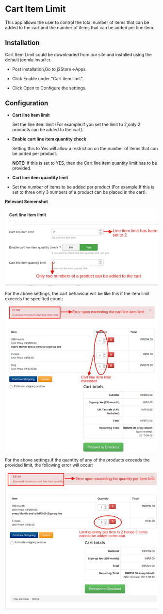 # Cart Item Limit

This app allows the user to control the total number of items that can be added to the cart and the number of items that can be added per line item.

## Installation
Cart Item Limit could be downloaded from our site and installed using the default joomla installer.

* Post installation,Go to j2Store->Apps.

* Click Enable under "Cart item limit".

* Click Open to Configure the settings.

## Configuration

* **Cart line item limit**

   Set the line item limit
     (For example:If you set the limit to 2,only 2 products can be added to the cart).

* **Enable cart line item quantity check**

  Setting this to Yes will allow a restriction on the number of items that can be added per product.

  **NOTE:**
   If this is set to YES, then the Cart line item quantity limit has to be provided.
* **Cart line item quantity limit**

* Set the number of items to be added per product
(For example:If this is set to three only 3 numbers of a product can be placed in the cart).

**Relevant Screenshot**

![](./assets/images/cartitemlimit.png)



  For the above settings,
  the cart behaviour will be like this if the item limit exceeds the specified count:

  ![](./assets/images/cartitemlimititmfront.png)


  For the above settings,if the quantity of any of the products exceeds the provided limit, the following error will occur:

  ![](./assets/images/cartitemlimitqtyfront.png)
